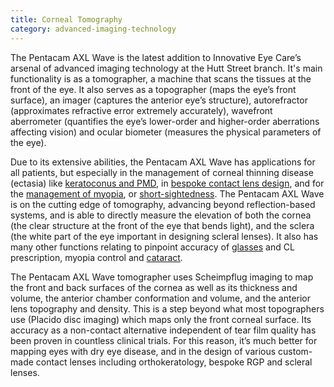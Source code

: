 ```yaml
---
title: Corneal Tomography
category: advanced-imaging-technology
---
```

<div class="employee-heading">

<p>The Pentacam AXL Wave is the latest addition to Innovative Eye Care’s arsenal of advanced imaging technology at the Hutt Street branch. It's main functionality is as a tomographer, a machine that scans the tissues at the front of the eye. It also serves as a topographer (maps the eye’s front surface), an imager (captures the anterior eye’s structure), autorefractor (approximates refractive error extremely accurately), wavefront aberrometer (quantifies the eye’s lower-order and higher-order aberrations affecting vision) and ocular biometer (measures the physical parameters of the eye).</p>

</div>

Due to its extensive abilities, the Pentacam AXL Wave has applications for all patients, but especially in the management of corneal thinning disease (ectasia) like [keratoconus and PMD](https://www.innovativeeyecare.com.au/what-we-do/keratoconus), in [bespoke contact lens design](https://www.innovativeeyecare.com.au/what-we-do/gas-permeable-contact-lenses), and for the [management of myopia](https://www.innovativeeyecare.com.au/what-we-do/myopia-control), or [short-sightedness](https://www.innovativeeyecare.com.au/what-we-do/myopia). The Pentacam AXL Wave is on the cutting edge of tomography, advancing beyond reflection-based systems, and is able to directly measure the elevation of both the cornea (the clear structure at the front of the eye that bends light), and the sclera (the white part of the eye important in designing scleral lenses). It also has many other functions relating to pinpoint accuracy of [glasses](https://www.innovativeeyecare.com.au/what-we-do/glasses) and CL prescription, myopia control and [cataract](https://www.innovativeeyecare.com.au/what-we-do/cataract).

The Pentacam AXL Wave tomographer uses Scheimpflug imaging to map the front and back surfaces of the cornea as well as its thickness and volume, the anterior chamber conformation and volume, and the anterior lens topography and density. This is a step beyond what most topographers use (Placido disc imaging) which maps only the front corneal surface. Its accuracy as a non-contact alternative independent of tear film quality has been proven in countless clinical trials. For this reason, it’s much better for mapping eyes with dry eye disease, and in the design of various custom-made contact lenses including orthokeratology, bespoke RGP and scleral lenses.